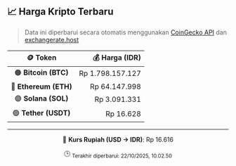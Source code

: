 

<!-- HARGA_KRIPTO -->
## 📈 Harga Kripto Terbaru

> Data ini diperbarui secara otomatis menggunakan [CoinGecko API](https://www.coingecko.com/) dan [exchangerate.host](https://exchangerate.host/)

<div align="center">

| 🪙 Token | 💰 Harga (IDR) |
|:------:|---------------:|
| 🟠 **Bitcoin (BTC)**   | Rp 1.798.157.127 |
| 🔵 **Ethereum (ETH)**  | Rp 64.147.998 |
| 🟣 **Solana (SOL)**    | Rp 3.091.331 |
| 🟢 **Tether (USDT)**   | Rp 16.628 |

---

💱 **Kurs Rupiah (USD → IDR)**: Rp 16.616

🕒 <sub>Terakhir diperbarui: 22/10/2025, 10.02.50</sub>

</div>
<!-- /HARGA_KRIPTO -->